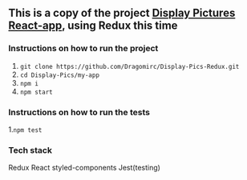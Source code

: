 ## This is a copy of the project [Display Pictures React-app](https://github.com/Dragomirc/Display-Pics), using Redux this time


### Instructions on how to run the project

1. `git clone https://github.com/Dragomirc/Display-Pics-Redux.git`
2. `cd Display-Pics/my-app`
3. `npm i`
4. `npm start`

### Instructions on how to run the tests

1.`npm test`


### Tech stack
Redux
React
styled-components
Jest(testing)
